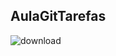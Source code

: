 ## AulaGitTarefas


![download](https://user-images.githubusercontent.com/99733390/179605957-59897de3-5e8d-4643-aa14-6ad1448d5699.png)
